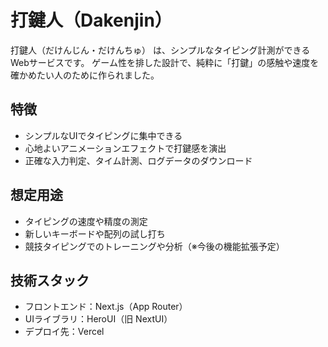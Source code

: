 # 打鍵人（Dakenjin）

打鍵人（だけんじん・だけんちゅ） は、シンプルなタイピング計測ができるWebサービスです。
ゲーム性を排した設計で、純粋に「打鍵」の感触や速度を確かめたい人のために作られました。

## 特徴

- シンプルなUIでタイピングに集中できる
- 心地よいアニメーションエフェクトで打鍵感を演出
- 正確な入力判定、タイム計測、ログデータのダウンロード

## 想定用途

- タイピングの速度や精度の測定
- 新しいキーボードや配列の試し打ち
- 競技タイピングでのトレーニングや分析（※今後の機能拡張予定）

## 技術スタック

- フロントエンド：Next.js（App Router）
- UIライブラリ：HeroUI（旧 NextUI）
- デプロイ先：Vercel
